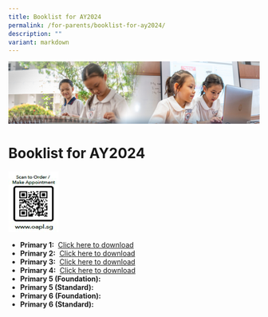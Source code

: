 ```yaml
---
title: Booklist for AY2024
permalink: /for-parents/booklist-for-ay2024/
description: ""
variant: markdown
---
```

![](/images/ForParents.jpg)

Booklist for AY2024
===================

<img src="/images/QR-codesg.jpg" style="width:20%">




*   <b>Primary 1:</b>&nbsp;&nbsp;[Click here to download](/files/2024/primary_1_2024.pdf)
*   <b>Primary 2:</b>&nbsp;&nbsp;[Click here to download](/files/2024/primary_2_2024.pdf)
*   <b>Primary 3:</b>&nbsp;&nbsp;[Click here to download](/files/2024/primary_3_2024.pdf)
*   <b>Primary 4:</b>&nbsp;&nbsp;[Click here to download](/files/2024/primary_4_2024.pdf)
*   <b>Primary 5 (Foundation):</b>&nbsp;&nbsp;
*   <b>Primary 5 (Standard):</b>&nbsp;&nbsp;
*   <b>Primary 6 (Foundation):</b>&nbsp;&nbsp;
*   <b>Primary 6 (Standard):</b>&nbsp;&nbsp;